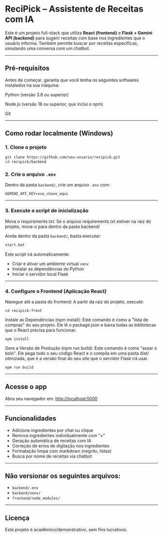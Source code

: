 
# ReciPick – Assistente de Receitas com IA

Este é um projeto full-stack que utiliza **React (frontend)** e **Flask + Gemini API (backend)** para sugerir receitas com base nos ingredientes que o usuário informa. Também permite buscar por receitas específicas, simulando uma conversa com um chatbot.

---

## Pré-requisitos

Antes de começar, garanta que você tenha os seguintes softwares instalados na sua máquina:

Python (versão 3.8 ou superior)

Node.js (versão 18 ou superior, que inclui o npm)

Git

---

## Como rodar localmente (Windows)

### 1. Clone o projeto

```bash
git clone https://github.com/seu-usuario/recipick.git
cd recipick/backend
```

### 2. Crie o arquivo `.env`

Dentro da pasta `backend/`, crie um arquivo `.env` com:

```
GEMINI_API_KEY=sua_chave_aqui
```

---

### 3. Execute o script de inicialização

Mova o requirements.txt: Se o arquivo requirements.txt estiver na raiz do projeto, mova-o para dentro da pasta backend/

Ainda dentro da pasta `backend/`, basta executar:

```bash
start.bat
```

Este script irá automaticamente:
- Criar e ativar um ambiente virtual `venv`
- Instalar as dependências do Python
- Iniciar o servidor local Flask

---

### 4. Configure o Frontend (Aplicação React)

Navegue até a pasta do frontend: A partir da raiz do projeto, execute:

```
cd recipick-front
```

Instale as Dependências (npm install): Este comando é como a "lista de compras" do seu projeto. Ele lê o package.json e baixa todas as bibliotecas que o React precisa para funcionar.

```
npm install
```

Gere a Versão de Produção (npm run build): Este comando é como "assar o bolo". Ele pega todo o seu código React e o compila em uma pasta dist/ otimizada, que é a versão final do seu site que o servidor Flask irá usar.

```
npm run build
```

---

## Acesse o app

Abra seu navegador em: [http://localhost:5000](http://localhost:5000)

---

## Funcionalidades

- Adicione ingredientes por chat ou clique
- Remova ingredientes individualmente com "×"
- Geração automática de receitas com IA
- Correção de erros de digitação nos ingredientes
- Formatação limpa com markdown (negrito, listas)
- Busca por nome de receitas via chatbot

---

## Não versionar os seguintes arquivos:

- `backend/.env`
- `backend/venv/`
- `frontend/node_modules/`

---

## Licença

Este projeto é acadêmico/demonstrativo, sem fins lucrativos.
